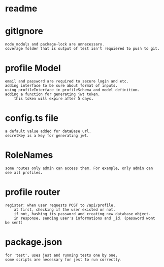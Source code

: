 # readme
# gitIgnore
    node_moduls and package-lock are unnecessary.
    coverage folder that is output of test isn't requiered to push to git.
# profile Model
    email and password are required to secure login and etc.
    adding interface to be sure about format of inputs.
    using profileInterface in profileSchema and model definition.
    adding a function for generating jwt token.
        this token will expire after 5 days.

# config.ts file
    a default value added for dataBase url.
    secretKey is a key for generating jwt.

# RoleNames
    some routes only admin can access them. For example, only admin can see all profiles.

# profile router
    register: when user requests POST to /api/profile.
        at first, checking if the user existed or not.
        if not, hashing its password and creating new database object.
        in response, sending user's informations and _id. (password wont be sent)

# package.json 
    for 'test', uses jest and running tests one by one.
    some scripts are necessary for jest to run correctly.